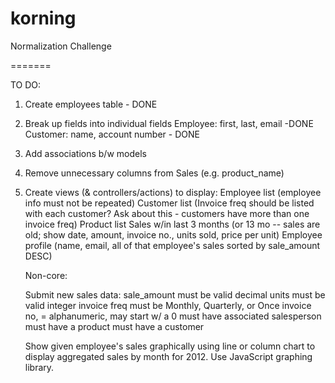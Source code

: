 korning
=======

Normalization Challenge

=======

TO DO:

1. Create employees table - DONE

2. Break up fields into individual fields
      Employee: first, last, email -DONE
      Customer: name, account number - DONE

3. Add associations b/w models

4. Remove unnecessary columns from Sales (e.g. product_name)

5. Create views (& controllers/actions) to display:
      Employee list (employee info must not be repeated)
      Customer list (Invoice freq should be listed with each customer? Ask about this - customers have more than one invoice freq)
      Product list
      Sales w/in last 3 months (or 13 mo -- sales are old; show date, amount, invoice no., units sold, price per unit)
      Employee profile (name, email, all of that employee's sales sorted by sale_amount DESC)

      Non-core:

      Submit new sales data:
        sale_amount must be valid decimal
        units must be valid integer
        invoice freq must be Monthly, Quarterly, or Once
        invoice no, = alphanumeric, may start w/ a 0
        must have associated salesperson
        must have a product
        must have a customer

      Show given employee's sales graphically using line or column chart to display aggregated sales by month for 2012. Use JavaScript graphing library.

